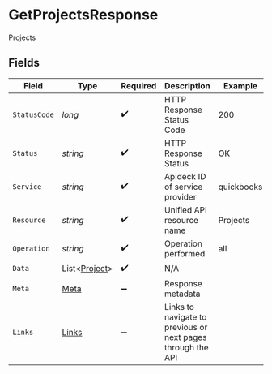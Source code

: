 # GetProjectsResponse

Projects


## Fields

| Field                                                       | Type                                                        | Required                                                    | Description                                                 | Example                                                     |
| ----------------------------------------------------------- | ----------------------------------------------------------- | ----------------------------------------------------------- | ----------------------------------------------------------- | ----------------------------------------------------------- |
| `StatusCode`                                                | *long*                                                      | :heavy_check_mark:                                          | HTTP Response Status Code                                   | 200                                                         |
| `Status`                                                    | *string*                                                    | :heavy_check_mark:                                          | HTTP Response Status                                        | OK                                                          |
| `Service`                                                   | *string*                                                    | :heavy_check_mark:                                          | Apideck ID of service provider                              | quickbooks                                                  |
| `Resource`                                                  | *string*                                                    | :heavy_check_mark:                                          | Unified API resource name                                   | Projects                                                    |
| `Operation`                                                 | *string*                                                    | :heavy_check_mark:                                          | Operation performed                                         | all                                                         |
| `Data`                                                      | List<[Project](../../Models/Components/Project.md)>         | :heavy_check_mark:                                          | N/A                                                         |                                                             |
| `Meta`                                                      | [Meta](../../Models/Components/Meta.md)                     | :heavy_minus_sign:                                          | Response metadata                                           |                                                             |
| `Links`                                                     | [Links](../../Models/Components/Links.md)                   | :heavy_minus_sign:                                          | Links to navigate to previous or next pages through the API |                                                             |